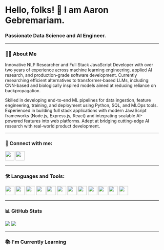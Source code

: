 <h1> Hello, folks! 👋  I am Aaron Gebremariam.</h1>
<h3> Passionate Data Science and AI Engineer.</h3>

---

### 🧑‍💻 About Me

Innovative NLP Researcher and Full Stack JavaScript Developer with over two years of experience across machine learning engineering, applied AI research, and production-grade software development. Currently researching efficient alternatives to transformer-based LLMs, including CNN-based and biologically inspired models aimed at reducing reliance on backpropagation.

Skilled in developing end-to-end ML pipelines for data ingestion, feature engineering, training, and deployment using Python, SQL, and MLOps tools. Experienced in building full stack applications with modern JavaScript frameworks (Node.js, Express.js, React) and integrating scalable AI-powered features into web platforms. Adept at bridging cutting-edge AI research with real-world product development.



---

### 🔗 Connect with me:
<p>
  <a href="https://your-link-here"><img src="https://cdn.jsdelivr.net/npm/simple-icons@v3/icons/tryhackme.svg" width="30" /></a>
  <a href="https://your-link-here"><img src="https://cdn.jsdelivr.net/npm/simple-icons@v3/icons/hackerrank.svg" width="30" /></a>
</p>

---

### 🛠️ Languages and Tools:

<p align="left">
  <img src="https://cdn.jsdelivr.net/npm/simple-icons@v3/icons/css3.svg" height="30"/>
  <img src="https://cdn.jsdelivr.net/npm/simple-icons@v3/icons/docker.svg" height="30"/>
  <img src="https://cdn.jsdelivr.net/npm/simple-icons@v3/icons/express.svg" height="30"/>
  <img src="https://cdn.jsdelivr.net/npm/simple-icons@v3/icons/flask.svg" height="30"/>
  <img src="https://cdn.jsdelivr.net/npm/simple-icons@v3/icons/html5.svg" height="30"/>
  <img src="https://cdn.jsdelivr.net/npm/simple-icons@v3/icons/java.svg" height="30"/>
  <img src="https://cdn.jsdelivr.net/npm/simple-icons@v3/icons/mongodb.svg" height="30"/>
  <img src="https://cdn.jsdelivr.net/npm/simple-icons@v3/icons/mysql.svg" height="30"/>
  <img src="https://cdn.jsdelivr.net/npm/simple-icons@v3/icons/node-dot-js.svg" height="30"/>
  <img src="https://cdn.jsdelivr.net/npm/simple-icons@v3/icons/postgresql.svg" height="30"/>
  <img src="https://cdn.jsdelivr.net/npm/simple-icons@v3/icons/python.svg" height="30"/>
  <img src="https://cdn.jsdelivr.net/npm/simple-icons@v3/icons/react.svg" height="30"/>
</p>

---

### 📊 GitHub Stats

<!-- GitHub Stats -->
<p>
  <img src="https://github-readme-stats.vercel.app/api/top-langs/?username=MisganawMekonnen&layout=compact" />
  <img src="https://github-readme-stats.vercel.app/api?username=MisganawMekonnen&show_icons=true&theme=default" />
</p>

---

### 📚 I'm Currently Learning

